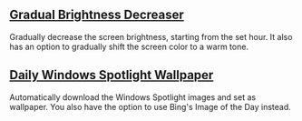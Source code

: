 ## [Gradual Brightness Decreaser](https://github.com/hjk789/Creations/tree/master/AutoHotkey/Gradual-Brightness-Decreaser)

Gradually decrease the screen brightness, starting from the set hour. It also has an option to gradually shift the screen color to a warm tone.

## [Daily Windows Spotlight Wallpaper](https://github.com/hjk789/Creations/tree/master/AutoHotkey/Daily-Windows-Spotlight-Wallpaper)

Automatically download the Windows Spotlight images and set as wallpaper. You also have the option to use Bing's Image of the Day instead.
